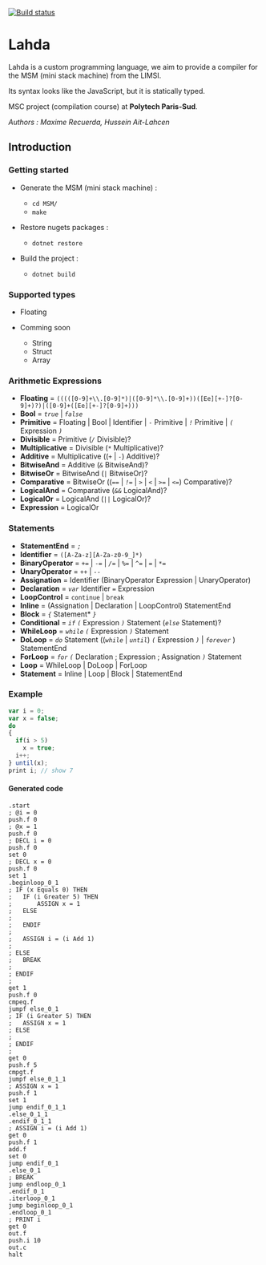 [![Build status](https://ci.appveyor.com/api/projects/status/wjbpltekjfpvjgqs?svg=true)](https://ci.appveyor.com/project/hussein-aitlahcen/lahda-compiler)

# Lahda

Lahda is a custom programming language, we aim to provide a compiler for the MSM (mini stack machine) from the LIMSI.

Its syntax looks like the JavaScript, but it is statically typed.

MSC project (compilation course) at **Polytech Paris-Sud**.

*Authors : Maxime Recuerda, Hussein Ait-Lahcen*

## Introduction

### Getting started

* Generate the MSM (mini stack machine) : 
  * `cd MSM/`
  * `make`

* Restore nugets packages :
  * `dotnet restore`

* Build the project :
  * `dotnet build`

### Supported types

* Floating

* Comming soon
  * String
  * Struct
  * Array

### Arithmetic Expressions

* **Floating** = `(((([0-9]+\\.[0-9]*)|([0-9]*\\.[0-9]+))([Ee][+-]?[0-9]+)?)|([0-9]+([Ee][+-]?[0-9]+)))`
* **Bool** = *`true`* | *`false`*
* **Primitive** = Floating | Bool | Identifier | `-` Primitive | *`!`* Primitive | *`(`* Expression *`)`*
* **Divisible** = Primitive (*`/`* Divisible)?
* **Multiplicative** = Divisible (`*` Multiplicative)?
* **Additive** = Multiplicative ((*`+`* | *`-`*) Additive)?
* **BitwiseAnd** = Additive (*`&`* BitwiseAnd)?
* **BitwiseOr** = BitwiseAnd (*`|`* BitwiseOr)?
* **Comparative** = BitwiseOr ((*`==`* | *`!=`* | *`>`* | *`<`* | *`>=`* | *`<=`*) Comparative)?
* **LogicalAnd** = Comparative (*`&&`* LogicalAnd)?
* **LogicalOr** = LogicalAnd (*`||`* LogicalOr)?
* **Expression** = LogicalOr

### Statements

* **StatementEnd** = *`;`*
* **Identifier** = `([A-Za-z][A-Za-z0-9_]*)`
* **BinaryOperator** = *`+=`* | *`-=`* | *`/=`* | *`%=`* | *`^=`* | *`=`* | `*=`
* **UnaryOperator** = *`++`* | *`--`*
* **Assignation** = Identifier (BinaryOperator Expression | UnaryOperator)
* **Declaration** = *`var`* Identifier *`=`* Expression
* **LoopControl** = `continue` | `break`
* **Inline** = (Assignation | Declaration | LoopControl) StatementEnd
* **Block** = *`{`* Statement\* *`}`*
* **Conditional** = *`if`* *`(`* Expression *`)`* Statement (*`else`* Statement)?
* **WhileLoop** = *`while`* *`(`* Expression *`)`* Statement
* **DoLoop** = *`do`* Statement ((*`while`* | *`until`*) *`(`* Expression *`)`*  | *`forever`* ) StatementEnd
* **ForLoop** = *`for`* *`(`* Declaration ; Expression ; Assignation *`)`* Statement
* **Loop** = WhileLoop | DoLoop | ForLoop
* **Statement** = Inline | Loop | Block | StatementEnd

### Example

```javascript
var i = 0;
var x = false; 
do 
{ 
  if(i > 5) 
    x = true; 
  i++; 
} until(x); 
print i; // show 7
```

#### Generated code

```assembly
.start
; @i = 0
push.f 0
; @x = 1
push.f 0
; DECL i = 0
push.f 0
set 0
; DECL x = 0
push.f 0
set 1
.beginloop_0_1
; IF (x Equals 0) THEN
; 	IF (i Greater 5) THEN
; 		ASSIGN x = 1
; 	ELSE
; 
; 	ENDIF
; 
; 	ASSIGN i = (i Add 1)
; 
; ELSE
; 	BREAK
; 
; ENDIF
; 
get 1
push.f 0
cmpeq.f
jumpf else_0_1
; IF (i Greater 5) THEN
; 	ASSIGN x = 1
; ELSE
; 
; ENDIF
; 
get 0
push.f 5
cmpgt.f
jumpf else_0_1_1
; ASSIGN x = 1
push.f 1
set 1
jump endif_0_1_1
.else_0_1_1
.endif_0_1_1
; ASSIGN i = (i Add 1)
get 0
push.f 1
add.f
set 0
jump endif_0_1
.else_0_1
; BREAK
jump endloop_0_1
.endif_0_1
.iterloop_0_1
jump beginloop_0_1
.endloop_0_1
; PRINT i
get 0
out.f
push.i 10
out.c
halt
```